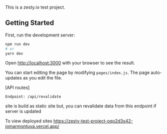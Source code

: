 This is a zesty.io test project.

## Getting Started

First, run the development server:

```bash
npm run dev
# or
yarn dev
```

Open [http://localhost:3000](http://localhost:3000) with your browser to see the result.

You can start editing the page by modifying `pages/index.js`. The page auto-updates as you edit the file.

[API routes]

```
Endpoint: /api/revalidate
```

site is build as static site but, you can revalidate data from this endpoint if server is updated

To view deployed sites
https://zesty-test-project-oqo2d3s42-jomarmontuya.vercel.app/
